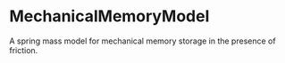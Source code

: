 # MechanicalMemoryModel
A spring mass model for mechanical memory storage in the presence of friction. 
